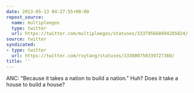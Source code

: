 ```yaml
---
date: 2013-05-13 04:27:55+00:00
repost_source:
  name: multipleegos
  type: twitter
  url: https://twitter.com/multipleegos/statuses/333795668894285824/
source: twitter
syndicated:
- type: twitter
  url: https://twitter.com/roytang/statuses/333800750339727360/
title: ''
---
```


ANC: "Because it takes a nation to build a nation." Huh? Does it take a house to build a house?